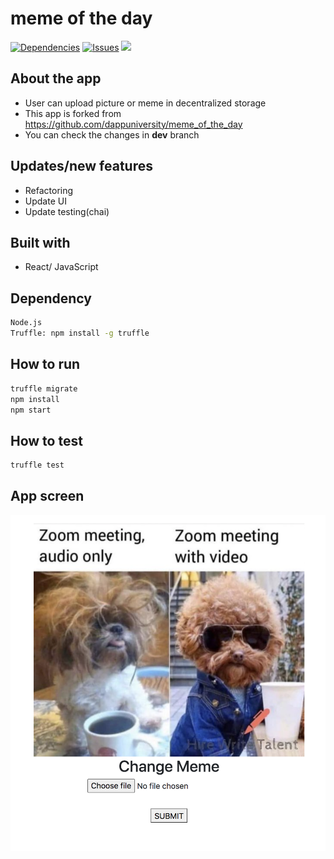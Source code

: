 # meme of the day

[![Dependencies](https://img.shields.io/david/sunnysingh/sunnysingh.io.svg?style=for-the-badge)](https://david-dm.org/jes14/meme_of_the_day) [![Issues](https://img.shields.io/github/issues/sunnysingh/sunnysingh.io.svg?style=for-the-badge)](https://github.com/jes14/meme_of_the_day/issues) [![](https://img.shields.io/github/issues-pr/sunnysingh/sunnysingh.io.svg?style=for-the-badge)](https://github.com/jes14/meme_of_the_day/pulls)

## About the app

- User can upload picture or meme in decentralized storage
- This app is forked from https://github.com/dappuniversity/meme_of_the_day
- You can check the changes in **dev** branch

## Updates/new features

- Refactoring
- Update UI
- Update testing(chai)

## Built with

- React/ JavaScript

## Dependency

```sh
Node.js
Truffle: npm install -g truffle
```

## How to run

```sh
truffle migrate
npm install
npm start
```

## How to test

```sh
truffle test
```

## App screen

![Screenshot](memeOfTheDay.png)
